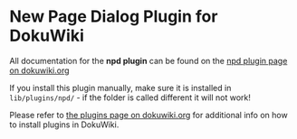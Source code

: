 # New Page Dialog Plugin for DokuWiki

All documentation for the **npd plugin** can be found on the
[npd plugin page on dokuwiki.org](http://www.dokuwiki.org/plugin:new_page_dialog)

If you install this plugin manually, make sure it is installed in
`lib/plugins/npd/` - if the folder is called different it
will not work!

Please refer to [the plugins page on dokuwiki.org](http://www.dokuwiki.org/plugins) for additional info
on how to install plugins in DokuWiki.